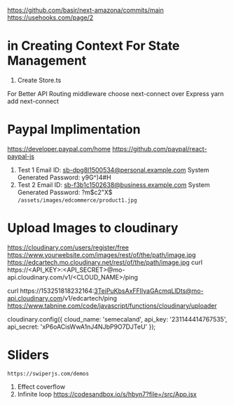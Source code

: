 https://github.com/basir/next-amazona/commits/main
https://usehooks.com/page/2

# in Creating Context For State Management

1. Create Store.ts

For Better API Routing middleware choose next-connect over Express
yarn add next-connect

# Paypal Implimentation

https://developer.paypal.com/home https://github.com/paypal/react-paypal-js

1. Test 1
   Email ID:
   sb-dpg8l1500534@personal.example.com
   System Generated Password:
   y9G^)4#H
2. Test 2
   Email ID:
   sb-f3b1c1502638@business.example.com
   System Generated Password:
   ?m$c2"X$
   `/assets/images/edcommerce/product1.jpg`

# Upload Images to cloudinary

https://cloudinary.com/users/register/free
https://www.yourwebsite.com/images/rest/of/the/path/image.jpg
https://edcartech.mo.cloudinary.net/rest/of/the/path/image.jpg
curl https://<API_KEY>:<API_SECRET>@mo-api.cloudinary.com/v1/<CLOUD_NAME>/ping

curl https://153251818232164:3TeiPuKbsAxFFIlyaGAcmqLlDts@mo-api.cloudinary.com/v1/edcartech/ping
https://www.tabnine.com/code/javascript/functions/cloudinary/uploader

cloudinary.config({
cloud_name: 'semecaland',
api_key: '231144414767535',
api_secret: 'xP6oACisWwA1nJ4NJbP9O7DJTeU'
});

# Sliders

`https://swiperjs.com/demos`

1. Effect coverflow
2. Infinite loop
   https://codesandbox.io/s/hbyn7?file=/src/App.jsx

